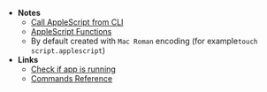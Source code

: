 - **Notes**
	- [Call AppleScript from CLI](Shell/osascript.md)
	- [AppleScript Functions](AppleScript%20Functions.md)
	- By default created with `Mac Roman` encoding (for example`touch script.applescript`)
- **Links**
	- [Check if app is running](https://twitter.com/nebelch/status/1423740067260997635?s=12)
	- [Commands Reference](https://developer.apple.com/library/archive/documentation/AppleScript/Conceptual/AppleScriptLangGuide/reference/ASLR_cmds.html)
